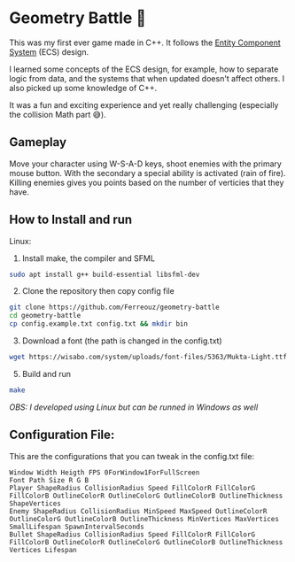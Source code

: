 # Geometry Battle 🚀

This was my first ever game made in C++. It follows the [Entity Component System](https://austinmorlan.com/posts/entity_component_system/) (ECS) design. 

I learned some concepts of the ECS design, for example, how to separate logic from data, and the systems that when updated doesn't affect others. I also picked up some knowledge of C++.

It was a fun and exciting experience and yet really challenging (especially the collision Math part 😅).

## Gameplay

Move your character using W-S-A-D keys, shoot enemies with the primary mouse button. With the secondary a special ability is activated (rain of fire).
Killing enemies gives you points based on the number of verticies that they have.

## How to Install and run

Linux:

1. Install make, the compiler and SFML
```bash 
sudo apt install g++ build-essential libsfml-dev
```

2. Clone the repository then copy config file
```bash
git clone https://github.com/Ferreouz/geometry-battle
cd geometry-battle
cp config.example.txt config.txt && mkdir bin
```

3. Download a font (the path is changed in the config.txt)
```bash
wget https://wisabo.com/system/uploads/font-files/5363/Mukta-Light.ttf && mv Mukta-Light.ttf mukta.ttf
```

5. Build and run
```bash
make
```

_OBS: I developed using Linux but can be runned in Windows as well_

## Configuration File:

This are the configurations that you can tweak in the config.txt file:

```text
Window Width Heigth FPS 0ForWindow1ForFullScreen
Font Path Size R G B
Player ShapeRadius CollisionRadius Speed FillColorR FillColorG FillColorB OutlineColorR OutlineColorG OutlineColorB OutlineThickness ShapeVertices
Enemy ShapeRadius CollisionRadius MinSpeed MaxSpeed OutlineColorR OutlineColorG OutlineColorB OutlineThickness MinVertices MaxVertices SmallLifespan SpawnIntervalSeconds
Bullet ShapeRadius CollisionRadius Speed FillColorR FillColorG FillColorB OutlineColorR OutlineColorG OutlineColorB OutlineThickness Vertices Lifespan
```
